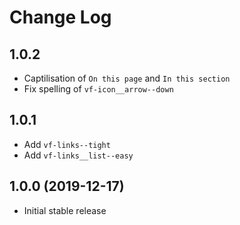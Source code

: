 # Change Log

## 1.0.2

* Captilisation of `On this page` and `In this section`
* Fix spelling of `vf-icon__arrow--down`

## 1.0.1

* Add `vf-links--tight`
* Add `vf-links__list--easy`

## 1.0.0 (2019-12-17)

* Initial stable release
